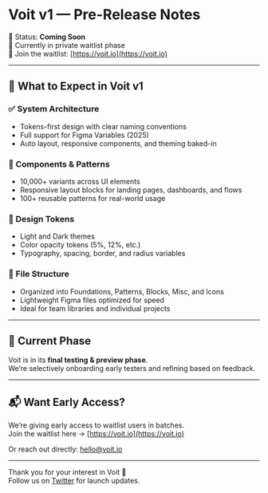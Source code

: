 # Voit v1 — Pre-Release Notes

📅 Status: **Coming Soon**  
🚧 Currently in private waitlist phase  
🔗 Join the waitlist: [https://voit.io](https://voit.io)

---

## 👀 What to Expect in Voit v1

### ✅ System Architecture
- Tokens-first design with clear naming conventions
- Full support for Figma Variables (2025)
- Auto layout, responsive components, and theming baked-in

### 🧱 Components & Patterns
- 10,000+ variants across UI elements
- Responsive layout blocks for landing pages, dashboards, and flows
- 100+ reusable patterns for real-world usage

### 🎨 Design Tokens
- Light and Dark themes
- Color opacity tokens (5%, 12%, etc.)
- Typography, spacing, border, and radius variables

### 🧠 File Structure
- Organized into Foundations, Patterns, Blocks, Misc, and Icons
- Lightweight Figma files optimized for speed
- Ideal for team libraries and individual projects

---

## 🧪 Current Phase

Voit is in its **final testing & preview phase**.  
We’re selectively onboarding early testers and refining based on feedback.

---

## 📬 Want Early Access?

We’re giving early access to waitlist users in batches.  
Join the waitlist here → [https://voit.io](https://voit.io)

Or reach out directly: [hello@voit.io](mailto:hello@voit.io)

---

Thank you for your interest in Voit 💙  
Follow us on [Twitter](https://x.com/voitui) for launch updates.
